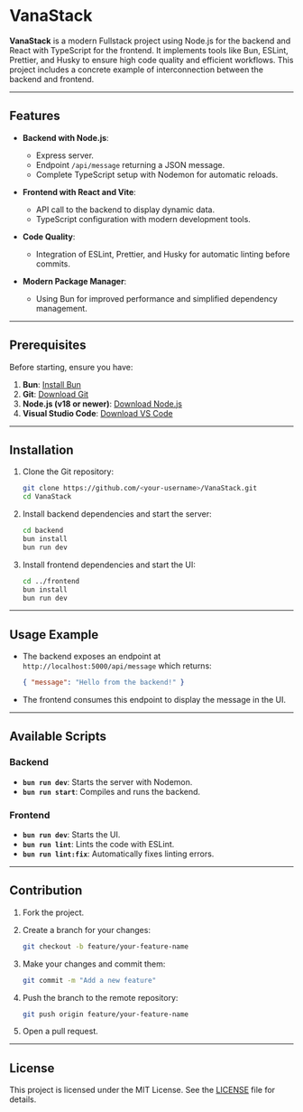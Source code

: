 # VanaStack

**VanaStack** is a modern Fullstack project using Node.js for the backend and React with TypeScript for the frontend. It implements tools like Bun, ESLint, Prettier, and Husky to ensure high code quality and efficient workflows. This project includes a concrete example of interconnection between the backend and frontend.

---

## Features

- **Backend with Node.js**:

  - Express server.
  - Endpoint `/api/message` returning a JSON message.
  - Complete TypeScript setup with Nodemon for automatic reloads.

- **Frontend with React and Vite**:

  - API call to the backend to display dynamic data.
  - TypeScript configuration with modern development tools.

- **Code Quality**:

  - Integration of ESLint, Prettier, and Husky for automatic linting before commits.

- **Modern Package Manager**:
  - Using Bun for improved performance and simplified dependency management.

---

## Prerequisites

Before starting, ensure you have:

1. **Bun**: [Install Bun](https://bun.sh/)
2. **Git**: [Download Git](https://git-scm.com/)
3. **Node.js (v18 or newer)**: [Download Node.js](https://nodejs.org/)
4. **Visual Studio Code**: [Download VS Code](https://code.visualstudio.com/)

---

## Installation

1. Clone the Git repository:

   ```bash
   git clone https://github.com/<your-username>/VanaStack.git
   cd VanaStack
   ```

2. Install backend dependencies and start the server:

   ```bash
   cd backend
   bun install
   bun run dev
   ```

3. Install frontend dependencies and start the UI:

   ```bash
   cd ../frontend
   bun install
   bun run dev
   ```

---

## Usage Example

- The backend exposes an endpoint at `http://localhost:5000/api/message` which returns:

  ```json
  { "message": "Hello from the backend!" }
  ```

- The frontend consumes this endpoint to display the message in the UI.

---

## Available Scripts

### Backend

- **`bun run dev`**: Starts the server with Nodemon.
- **`bun run start`**: Compiles and runs the backend.

### Frontend

- **`bun run dev`**: Starts the UI.
- **`bun run lint`**: Lints the code with ESLint.
- **`bun run lint:fix`**: Automatically fixes linting errors.

---

## Contribution

1. Fork the project.
2. Create a branch for your changes:

   ```bash
   git checkout -b feature/your-feature-name
   ```

3. Make your changes and commit them:

   ```bash
   git commit -m "Add a new feature"
   ```

4. Push the branch to the remote repository:

   ```bash
   git push origin feature/your-feature-name
   ```

5. Open a pull request.

---

## License

This project is licensed under the MIT License. See the [LICENSE](LICENSE) file for details.

